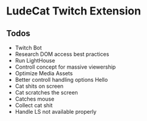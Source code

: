 # LudeCat Twitch Extension

## Todos

-   Twitch Bot
-   Research DOM access best practices
-   Run LightHouse
-   Controll concept for massive viewership
-   Optimize Media Assets
-   Better controll handling options Hello
-   Cat shits on screen
-   Cat scratches the screen
-   Catches mouse
-   Collect cat shit
-   Handle LS not available properly
